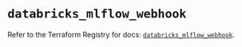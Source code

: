 # `databricks_mlflow_webhook`

Refer to the Terraform Registry for docs: [`databricks_mlflow_webhook`](https://registry.terraform.io/providers/databricks/databricks/1.56.0/docs/resources/mlflow_webhook).
